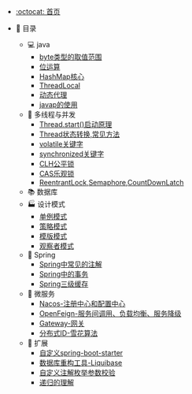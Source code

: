 - [:octocat: 首页](/README)
- :memo: 目录

  - 💻 java
    - [byte类型的取值范围](https://sunhhw.github.io/#/md/idea-plugin/java/2022-03-12-byte类型的取值范围.md)
    - [位运算](https://sunhhw.github.io/#/md/idea-plugin/java/2022-02-12-位运算.md)
    - [HashMap核心](https://sunhhw.github.io/#/md/idea-plugin/java/2022-03-12-HashMap.md)
    - [ThreadLocal](https://sunhhw.github.io/#/md/idea-plugin/java/2022-03-19-ThreadLocal.md)
    - [动态代理](https://sunhhw.github.io/#/md/idea-plugin/java/2022-04-16-动态代理.md)
    - [javap的使用](https://sunhhw.github.io/#/md/idea-plugin/java/2022-05-07-javap使用.md)
  - 🔀 多线程与并发
    - [Thread.start()启动原理](https://sunhhw.github.io/#/md/idea-plugin/thread/2022-04-19-Thread.start()启动原理.md)
    - [Thread状态转换,常见方法](https://sunhhw.github.io/#/md/idea-plugin/thread/2022-04-20-Thread状态转换,常用方法.md)
    - [volatile关键字](https://sunhhw.github.io/#/md/idea-plugin/thread/2022-04-15-volatile.md)
    - [synchronized关键字](https://sunhhw.github.io/#/md/idea-plugin/thread/2022-05-08-synchronized.md)
    - [CLH公平锁](https://sunhhw.github.io/#/md/idea-plugin/thread/2022-05-10-CLH公平锁.md)
    - [CAS乐观锁](https://sunhhw.github.io/#/md/idea-plugin/thread/2022-05-11-CAS乐观锁.md)
    - [ReentrantLock,Semaphore,CountDownLatch](https://sunhhw.github.io/#/md/idea-plugin/thread/2022-05-08-ReentrantLock.md)
  - 📚 数据库
  - 🏭 设计模式
    - [单例模式](https://sunhhw.github.io/#/md/idea-plugin/设计模式/2022-03-08-单例模式.md)
    - [策略模式](https://sunhhw.github.io/#/md/idea-plugin/设计模式/2022-03-08-策略模式.md)
    - [模版模式](https://sunhhw.github.io/#/md/idea-plugin/设计模式/2022-03-09-模版模式.md)
    - [观察者模式](https://sunhhw.github.io/#/md/idea-plugin/设计模式/2022-03-24-观察者模式.md)
  - 🌿 Spring
    - [Spring中常见的注解]( https://sunhhw.github.io/#/md/idea-plugin/spring/2022-03-06-Spring中常见注解.md )
    - [Spring中的事务](https://sunhhw.github.io/#/md/idea-plugin/spring/2022-03-06-Spring中事务问题.md)
    - [Spring三级缓存](https://sunhhw.github.io/#/md/idea-plugin/spring/2022-04-08-Spring三级缓存.md)
  - :leaves: 微服务
    - [Nacos-注册中心和配置中心](https://sunhhw.github.io/#/md/idea-plugin/cloud/2022-03-25-Nacos.md)
    - [OpenFeign-服务间调用、负载均衡、服务降级](https://sunhhw.github.io/#/md/idea-plugin/cloud/2022-03-25-OpenFeign.md)
    - [Gateway-网关](https://sunhhw.github.io/#/md/idea-plugin/cloud/2022-03-25-Gateway.md)
    - [分布式ID-雪花算法](https://sunhhw.github.io/#/md/idea-plugin/cloud/2022-03-08-雪花算法.md)
  - 🚌 扩展
    - [自定义spring-boot-starter](https://sunhhw.github.io/#/md/idea-plugin/other/2022-03-22-自定义starter.md)
    - [数据库重构工具-Liquibase](https://sunhhw.github.io/#/md/idea-plugin/other/2022-04-01-Liquibase.md)
    - [自定义注解枚举参数校验](https://sunhhw.github.io/#/md/idea-plugin/other/2022-04-13-自定义注解参数枚举校验.md)
    - [递归的理解](https://sunhhw.github.io/#/md/idea-plugin/other/2022-04-14-递归的理解.md)

